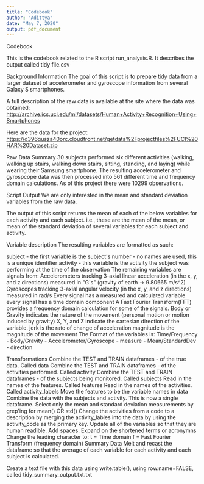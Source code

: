 ```yaml
---
title: "Codebook"
author: "Adittya"
date: "May 7, 2020"
output: pdf_document
---
```

Codebook

This is the codebook related to the R script run_analysis.R. It describes the output called tidy file.csv

Background Information
The goal of this script is to prepare tidy data from a larger dataset of accelerometer and gyroscope information from several Galaxy S smartphones.

A full description of the raw data is available at the site where the data was obtained: http://archive.ics.uci.edu/ml/datasets/Human+Activity+Recognition+Using+Smartphones

Here are the data for the project: https://d396qusza40orc.cloudfront.net/getdata%2Fprojectfiles%2FUCI%20HAR%20Dataset.zip

Raw Data Summary
30 subjects performed six different activities (walking, walking up stairs, walking down stairs, sitting, standing, and laying) while wearing their Samsung smartphone. The resulting accelerometer and gyrospcope data was then processed into 561 different time and frequency domain calculations. As of this project there were 10299 observations.

Script Output
We are only interested in the mean and standard deviation variables from the raw data.

The output of this script returns the mean of each of the below variables for each activity and each subject. i.e., these are the mean of the mean, or mean of the standard deviation of several variables for each subject and activity.

Variable description
The resulting variables are formatted as such:

subject - the first variable is the subject's number - no names are used, this is a unique identifier
activity - this variable is the activity the subject was performing at the time of the observation
The remaining variables are signals from:
Accelerometers tracking 3-axial linear acceleration (in the x, y, and z directions) measured in "G's" (gravity of earth -> 9.80665 m/s^2)
Gyroscopes tracking 3-axial angular velocity (in the x, y, and z directions) measured in rad/s
Every signal has a measured and calculated variable
every signal has a time domain component
A Fast Fourier Transform(FFT) provides a frequency domain calculation for some of the signals.
Body or Gravity indicates the nature of the movement (personal motion or motion induced by gravity)
X, Y, and Z indicate the cartesian direction of the variable.
jerk is the rate of change of acceleration
magnitude is the magnitude of the movement
The Format of the variables is: Time/Frequency - Body/Gravity - Accelerometer/Gyroscope - measure - Mean/StandardDev - direction

Transformations
Combine the TEST and TRAIN dataframes - of the true data. Called data
Combine the TEST and TRAIN dataframes - of the activities performed. Called activity
Combine the TEST and TRAIN dataframes - of the subjects being monitored. Called subjects
Read in the names of the features. Called features
Read in the names of the activities. Called activity_labels
Move the features to be the variable names in data
Combine the data with the subjects and activity. This is now a single dataframe.
Select only the mean and standard deviation measurements by grep'ing for mean() OR std()
Change the activities from a code to a description by merging the activity_lables into the data by using the activity_code as the primary key.
Update all of the variables so that they are human readible.
Add spaces.
Expand on the shortened terms or acronymns
Change the leading character to:
t = Time domain
f = Fast Fourier Transform (frequency domain)
Summary Data
Melt and recast the dataframe so that the average of each variable for each activity and each subject is calculated.

Create a text file with this data using write.table(), using row.name=FALSE, called tidy_summary_output.txt.txt
